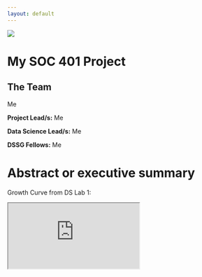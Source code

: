 ```yaml
---
layout: default
---
```


<img src="{{ site.url }}{{ site.baseurl }}/assets/img/front.jpg">


# My SOC 401 Project

## The Team
Me

**Project Lead/s:**
Me

**Data Science Lead/s:** 
Me

**DSSG Fellows:** 
Me

# Abstract or executive summary

Growth Curve from DS Lab 1:

<iframe src="https://docs.google.com/spreadsheets/d/e/2PACX-1vTQ5jdJjMg25Moc4M8Ik5p99rtTrmmhQyEWM1cyGSb82ad9-_2EAk8BdtU90fFIpSXjTbNSIk68ID1W/pubhtml?gid=834424879&amp;single=true&amp;widget=true&amp;headers=false"></iframe>
